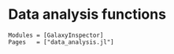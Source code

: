 # Data analysis functions

```@autodocs
Modules = [GalaxyInspector]
Pages   = ["data_analysis.jl"]
```
